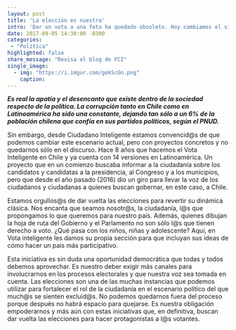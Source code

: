 ```yaml
---
layout: post
title: 'La elección es nuestra'
intro: 'Dar un voto a una foto ha quedado obsoleto. Hoy cambiamos el sistema: la ciudadanía propone, los otros escuchan.' 
date: 2017-09-05 14:30:00 -0300
categories:
 - "Política"
highlighted: false
share_message: "Revisa el blog de FCI"
single_image:
  - img: "https://i.imgur.com/gokScGn.png"
    caption:
---
```

***Es real la apatía y el desencanto que existe dentro de la sociedad respecto de la política. La corrupción tanto en Chile como en Latinoamérica ha sido una constante, dejando tan sólo a un 6% de la población chilena que confía en sus partidos políticos, según el PNUD.***

Sin embargo, desde Ciudadano Inteligente estamos convencid@s de que podemos cambiar este escenario actual, pero con proyectos concretos y no quedarnos sólo en el discurso. Hace 8 años que hacemos el Vota Inteligente en Chile y ya cuenta con 14 versiones en Latinoamérica. Un proyecto que en un comienzo buscaba informar a la ciudadanía sobre los candidatos y candidatas a la presidencia, al Congreso y a los municipios, pero que desde el año pasado (2016) dio un giro para llevar la voz de los ciudadanos y ciudadanas a quienes buscan gobernar, en este caso, a Chile.

Estamos orgullos@s de dar vuelta las elecciones para revertir su dinámica clásica. Nos encanta que seamos nosotr@s, la ciudadanía, l@s que propongamos lo que queremos para nuestro país. Además, quienes dibujan la hoja de ruta del Gobierno y el Parlamento no son sólo l@s que tienen derecho a voto. ¿Qué pasa con los niños, niñas y adolescente? Aquí, en Vota inteligente les damos su propia sección para que incluyan sus ideas de cómo hacer un país más participativo.

Esta iniciativa es sin duda una oportunidad democrática que todas y todos debemos aprovechar. Es nuestro deber exigir más canales para involucrarnos en los procesos electorales y que nuestra voz sea tomada en cuenta. Las elecciones son una de las muchas instancias que podemos utilizar para fortalecer el rol de la ciudadanía en el escenario político del que much@s se sienten excluid@s. No podemos quedarnos fuera del proceso porque después no habrá espacio para quejarse. Es nuestra obligación empoderarnos y más aún con estas iniciativas que, en definitiva, buscan dar vuelta las elecciones para hacer protagonistas a l@s votantes.
